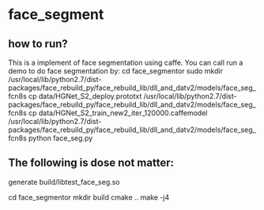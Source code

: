 # face_segment
## how to run?
This is a implement of face segmentation using caffe.
You can call run a demo to do face segmentation by:
cd face_segmentor
sudo mkdir /usr/local/lib/python2.7/dist-packages/face_rebuild_py/face_rebuild_lib/dll_and_datv2/models/face_seg_fcn8s
cp data/HGNet_S2_deploy.prototxt /usr/local/lib/python2.7/dist-packages/face_rebuild_py/face_rebuild_lib/dll_and_datv2/models/face_seg_fcn8s
cp data/HGNet_S2_train_new2_iter_120000.caffemodel  /usr/local/lib/python2.7/dist-packages/face_rebuild_py/face_rebuild_lib/dll_and_datv2/models/face_seg_fcn8s
python face_seg.py



## The following is dose not matter:
generate build/libtest_face_seg.so

cd face_segmentor
mkdir build
cmake ..
make -j4

